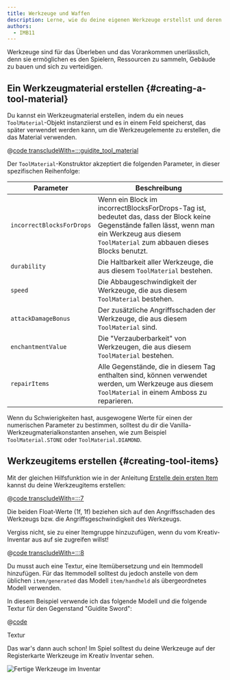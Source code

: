 ```yaml
---
title: Werkzeuge und Waffen
description: Lerne, wie du deine eigenen Werkzeuge erstellst und deren Eigenschaften konfigurierst.
authors:
  - IMB11
---
```


Werkzeuge sind für das Überleben und das Vorankommen unerlässlich, denn sie ermöglichen es den Spielern, Ressourcen zu sammeln, Gebäude zu bauen und sich zu verteidigen.

## Ein Werkzeugmaterial erstellen {#creating-a-tool-material}

Du kannst ein Werkzeugmaterial erstellen, indem du ein neues `ToolMaterial`-Objekt instanziierst und es in einem Feld speicherst, das später verwendet werden kann, um die Werkzeugelemente zu erstellen, die das Material verwenden.

@[code transcludeWith=:::guidite_tool_material](@/reference/latest/src/main/java/com/example/docs/item/ModItems.java)

Der `ToolMaterial`-Konstruktor akzeptiert die folgenden Parameter, in dieser spezifischen Reihenfolge:

| Parameter                 | Beschreibung                                                                                                                                                                                                       |
| ------------------------- | ------------------------------------------------------------------------------------------------------------------------------------------------------------------------------------------------------------------ |
| `incorrectBlocksForDrops` | Wenn ein Block im incorrectBlocksForDrops-Tag ist, bedeutet das, dass der Block keine Gegenstände fallen lässt, wenn man ein Werkzeug aus diesem `ToolMaterial` zum abbauen dieses Blocks benutzt. |
| `durability`              | Die Haltbarkeit aller Werkzeuge, die aus diesem `ToolMaterial` bestehen.                                                                                                                           |
| `speed`                   | Die Abbaugeschwindigkeit der Werkzeuge, die aus diesem `ToolMaterial` bestehen.                                                                                                                    |
| `attackDamageBonus`       | Der zusätzliche Angriffsschaden der Werkzeuge, die aus diesem `ToolMaterial` sind.                                                                                                                 |
| `enchantmentValue`        | Die "Verzauberbarkeit" von Werkzeugen, die aus diesem `ToolMaterial` bestehen.                                                                                                                     |
| `repairItems`             | Alle Gegenstände, die in diesem Tag enthalten sind, können verwendet werden, um Werkzeuge aus diesem `ToolMaterial` in einem Amboss zu reparieren.                                                 |

Wenn du Schwierigkeiten hast, ausgewogene Werte für einen der numerischen Parameter zu bestimmen, solltest du dir die Vanilla-Werkzeugmaterialkonstanten ansehen, wie zum Beispiel `ToolMaterial.STONE` oder `ToolMaterial.DIAMOND`.

## Werkzeugitems erstellen {#creating-tool-items}

Mit der gleichen Hilfsfunktion wie in der Anleitung [Erstelle dein ersten Item](./first-item) kannst du deine Werkzeugitems erstellen:

@[code transcludeWith=:::7](@/reference/latest/src/main/java/com/example/docs/item/ModItems.java)

Die beiden Float-Werte (1f, 1f) beziehen sich auf den Angriffsschaden des Werkzeugs bzw. die Angriffsgeschwindigkeit des Werkzeugs.

Vergiss nicht, sie zu einer Itemgruppe hinzuzufügen, wenn du vom Kreativ-Inventar aus auf sie zugreifen willst!

@[code transcludeWith=:::8](@/reference/latest/src/main/java/com/example/docs/item/ModItems.java)

Du musst auch eine Textur, eine Itemübersetzung und ein Itemmodell hinzufügen. Für das Itemmodell solltest du jedoch anstelle von dem üblichen `item/generated` das Modell `item/handheld` als übergeordnetes Modell verwenden.

In diesem Beispiel verwende ich das folgende Modell und die folgende Textur für den Gegenstand "Guidite Sword":

@[code](@/reference/latest/src/main/generated/assets/fabric-docs-reference/models/item/guidite_sword.json)

<DownloadEntry visualURL="/assets/develop/items/tools_0.png" downloadURL="/assets/develop/items/tools_0_small.png">Textur</DownloadEntry>

Das war's dann auch schon! Im Spiel solltest du deine Werkzeuge auf der Registerkarte Werkzeuge im Kreativ Inventar sehen.

![Fertige Werkzeuge im Inventar](/assets/develop/items/tools_1.png)
